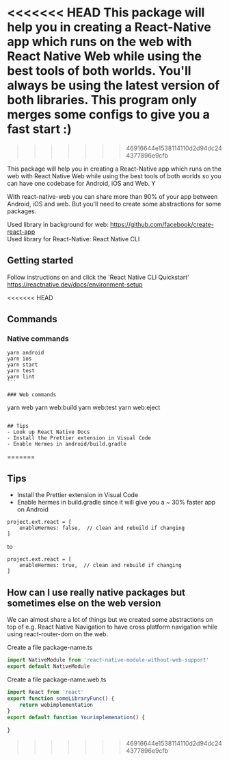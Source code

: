 <<<<<<< HEAD
This package will help you in creating a React-Native app which runs on the web with React Native Web while using the best tools of both worlds. You'll always be using the latest version of both libraries. This program only merges some configs to give you a fast start :)
=======
>>>>>>> 46916644e1538114110d2d94dc244377896e9cfb



This package will help you in creating a React-Native app which runs on the web with React Native Web while using the best tools of both worlds so you can have one codebase for Android, iOS and Web. Y

With react-native-web you can share more than 90% of your app between Android, iOS and web. But you'll need to create some abstractions for some packages.

Used library in background for web: https://github.com/facebook/create-react-app    
Used library for React-Native: React Native CLI    

## Getting started

Follow instructions on and click the 'React Native CLI Quickstart'
https://reactnative.dev/docs/environment-setup

<<<<<<< HEAD
## Commands

### Native commands

````
yarn android
yarn ios
yarn start
yarn test
yarn lint
```

### Web commands

````

yarn web
yarn web:build
yarn web:test
yarn web:eject

```

## Tips
- Look up React Native Docs
- Install the Prettier extension in Visual Code
- Enable Hermes in android/build.gradle
```
=======


## Tips
- Install the Prettier extension in Visual Code
- Enable hermes in build.gradle since it will give you a ~ 30% faster app on Android
```
project.ext.react = [
    enableHermes: false,  // clean and rebuild if changing
]
```
to 
```
project.ext.react = [
    enableHermes: true,  // clean and rebuild if changing
]
```

## How can I use really native packages but sometimes else on the web version
We can almost share a lot of things but we created some abstractions on top of e.g. React Native Navigation to have cross platform navigation while using react-router-dom on the web.

Create a file package-name.ts
```typescript
import NativeModule from 'react-native-module-without-web-support'
export default NativeModule
```
Create a file package-name.web.ts 
```typescript
import React from 'react'
export function someLibraryFunc() {
    return webimplementation
}
export default function Yourimplemenation() {
  
}
```

>>>>>>> 46916644e1538114110d2d94dc244377896e9cfb
